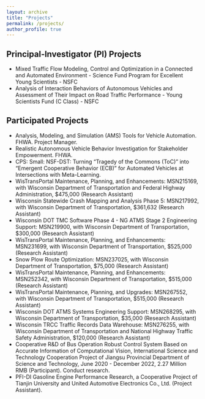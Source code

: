 ```yaml
---
layout: archive
title: "Projects"
permalink: /projects/
author_profile: true
---
```


## Principal‑Investigator (PI) Projects  
- Mixed Traffic Flow Modeling, Control and Optimization in a Connected and Automated Environment - Science Fund Program for Excellent Young Scientists - NSFC
- Analysis of Interaction Behaviors of Autonomous Vehicles and Assessment of Their Impact on Road Traffic Performance - Young Scientists Fund (C Class) - NSFC

## Participated Projects <br>
- Analysis, Modeling, and Simulation (AMS) Tools for Vehicle Automation. FHWA. Project Manager. 
- Realistic Autonomous Vehicle Behavior Investigation for Stakeholder Empowerment. FHWA.
- CPS: Small: NSF-DST: Turning “Tragedy of the Commons (ToC)” into “Emergent Cooperative Behavior (ECB)” for Automated Vehicles at Intersections with Meta-Learning. 
- WisTransPortal Maintenance, Planning, and Enhancements: MSN215169, with Wisconsin Department of Transportation and Federal Highway Administration, $475,000 (Research Assistant)
- Wisconsin Statewide Crash Mapping and Analysis Phase 5: MSN217992, with Wisconsin Department of Transportation, $361,632 (Research Assistant)
- Wisconsin DOT TMC Software Phase 4 - NG ATMS Stage 2 Engineering Support: MSN219900, with Wisconsin Department of Transportation, $300,000 (Research Assistant)
- WisTransPortal Maintenance, Planning, and Enhancements: MSN231699, with Wisconsin Department of Transportation, $525,000 (Research Assistant)
- Snow Plow Route Optimization: MSN237025, with Wisconsin Department of Transportation, $75,000 (Research Assistant)
- WisTransPortal Maintenance, Planning, and Enhancements: MSN252342, with Wisconsin Department of Transportation, $515,000 (Research Assistant)
- WisTransPortal Maintenance, Planning, and Upgrades: MSN267552, with Wisconsin Department of Transportation, $515,000 (Research Assistant)
- Wisconsin DOT ATMS Systems Engineering Support: MSN268295, with Wisconsin Department of Transportation, $35,000 (Research Assistant)
- Wisconsin TRCC Traffic Records Data Warehouse: MSN276255, with Wisconsin Department of Transportation and National Highway Traffic Safety Administration, $120,000 (Research Assistant)
- Cooperative R&D of Bus Operation Robust Control System Based on Accurate Information of Computational Vision, International Science and Technology Cooperation Project of Jiangsu Provincial Department of Science and Technology, June 2020 - December 2022, 2.27 Million RMB (Participant). Conduct research. 
- PFI-DI Gasoline Engine Performance Research, a Cooperative Project of Tianjin University and United Automotive Electronics Co., Ltd. (Project Assistant).
